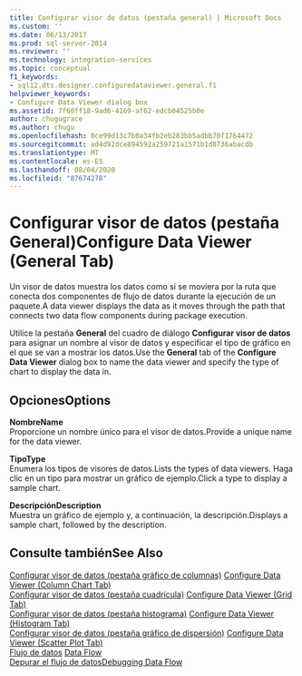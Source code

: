 ```yaml
---
title: Configurar visor de datos (pestaña general) | Microsoft Docs
ms.custom: ''
ms.date: 06/13/2017
ms.prod: sql-server-2014
ms.reviewer: ''
ms.technology: integration-services
ms.topic: conceptual
f1_keywords:
- sql12.dts.designer.configuredataviewer.general.f1
helpviewer_keywords:
- Configure Data Viewer dialog box
ms.assetid: 7f60ff18-9ad6-4169-af62-edcb04525b0e
author: chugugrace
ms.author: chugu
ms.openlocfilehash: 0ce99d13c7b0a34fb2eb283bb5adbb70f1764472
ms.sourcegitcommit: ad4d92dce894592a259721a1571b1d8736abacdb
ms.translationtype: MT
ms.contentlocale: es-ES
ms.lasthandoff: 08/04/2020
ms.locfileid: "87674278"
---
```

# <a name="configure-data-viewer-general-tab"></a><span data-ttu-id="84fe2-102">Configurar visor de datos (pestaña General)</span><span class="sxs-lookup"><span data-stu-id="84fe2-102">Configure Data Viewer (General Tab)</span></span>
  <span data-ttu-id="84fe2-103">Un visor de datos muestra los datos como si se moviera por la ruta que conecta dos componentes de flujo de datos durante la ejecución de un paquete.</span><span class="sxs-lookup"><span data-stu-id="84fe2-103">A data viewer displays the data as it moves through the path that connects two data flow components during package execution.</span></span>  
  
 <span data-ttu-id="84fe2-104">Utilice la pestaña **General** del cuadro de diálogo **Configurar visor de datos** para asignar un nombre al visor de datos y especificar el tipo de gráfico en el que se van a mostrar los datos.</span><span class="sxs-lookup"><span data-stu-id="84fe2-104">Use the **General** tab of the **Configure Data Viewer** dialog box to name the data viewer and specify the type of chart to display the data in.</span></span>  
  
## <a name="options"></a><span data-ttu-id="84fe2-105">Opciones</span><span class="sxs-lookup"><span data-stu-id="84fe2-105">Options</span></span>  
 <span data-ttu-id="84fe2-106">**Nombre**</span><span class="sxs-lookup"><span data-stu-id="84fe2-106">**Name**</span></span>  
 <span data-ttu-id="84fe2-107">Proporcione un nombre único para el visor de datos.</span><span class="sxs-lookup"><span data-stu-id="84fe2-107">Provide a unique name for the data viewer.</span></span>  
  
 <span data-ttu-id="84fe2-108">**Tipo**</span><span class="sxs-lookup"><span data-stu-id="84fe2-108">**Type**</span></span>  
 <span data-ttu-id="84fe2-109">Enumera los tipos de visores de datos.</span><span class="sxs-lookup"><span data-stu-id="84fe2-109">Lists the types of data viewers.</span></span> <span data-ttu-id="84fe2-110">Haga clic en un tipo para mostrar un gráfico de ejemplo.</span><span class="sxs-lookup"><span data-stu-id="84fe2-110">Click a type to display a sample chart.</span></span>  
  
 <span data-ttu-id="84fe2-111">**Descripción**</span><span class="sxs-lookup"><span data-stu-id="84fe2-111">**Description**</span></span>  
 <span data-ttu-id="84fe2-112">Muestra un gráfico de ejemplo y, a continuación, la descripción.</span><span class="sxs-lookup"><span data-stu-id="84fe2-112">Displays a sample chart, followed by the description.</span></span>  
  
## <a name="see-also"></a><span data-ttu-id="84fe2-113">Consulte también</span><span class="sxs-lookup"><span data-stu-id="84fe2-113">See Also</span></span>  
 <span data-ttu-id="84fe2-114">[Configurar visor de datos &#40;pestaña gráfico de columnas&#41;](../../2014/integration-services/configure-data-viewer-column-chart-tab.md) </span><span class="sxs-lookup"><span data-stu-id="84fe2-114">[Configure Data Viewer &#40;Column Chart Tab&#41;](../../2014/integration-services/configure-data-viewer-column-chart-tab.md) </span></span>  
 <span data-ttu-id="84fe2-115">[Configurar visor de datos &#40;pestaña cuadrícula&#41;](../../2014/integration-services/configure-data-viewer-grid-tab.md) </span><span class="sxs-lookup"><span data-stu-id="84fe2-115">[Configure Data Viewer &#40;Grid Tab&#41;](../../2014/integration-services/configure-data-viewer-grid-tab.md) </span></span>  
 <span data-ttu-id="84fe2-116">[Configurar visor de datos &#40;pestaña histograma&#41;](../../2014/integration-services/configure-data-viewer-histogram-tab.md) </span><span class="sxs-lookup"><span data-stu-id="84fe2-116">[Configure Data Viewer &#40;Histogram Tab&#41;](../../2014/integration-services/configure-data-viewer-histogram-tab.md) </span></span>  
 <span data-ttu-id="84fe2-117">[Configurar visor de datos &#40;pestaña gráfico de dispersión&#41;](../../2014/integration-services/configure-data-viewer-scatter-plot-tab.md) </span><span class="sxs-lookup"><span data-stu-id="84fe2-117">[Configure Data Viewer &#40;Scatter Plot Tab&#41;](../../2014/integration-services/configure-data-viewer-scatter-plot-tab.md) </span></span>  
 <span data-ttu-id="84fe2-118">[Flujo de datos](data-flow/data-flow.md) </span><span class="sxs-lookup"><span data-stu-id="84fe2-118">[Data Flow](data-flow/data-flow.md) </span></span>  
 [<span data-ttu-id="84fe2-119">Depurar el flujo de datos</span><span class="sxs-lookup"><span data-stu-id="84fe2-119">Debugging Data Flow</span></span>](troubleshooting/debugging-data-flow.md)  
  
  
